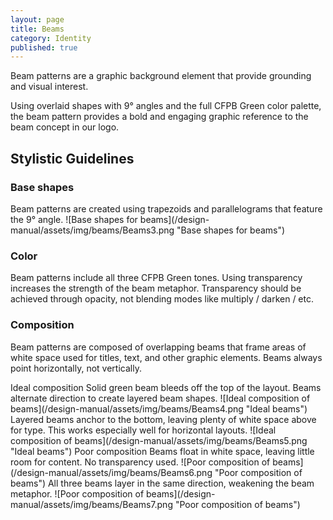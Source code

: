 ```yaml
---
layout: page
title: Beams
category: Identity
published: true
---
```


Beam patterns are a
graphic background
element that provide
grounding and visual
interest.

Using overlaid shapes with 9&deg; angles
and the full CFPB Green color palette,
the beam pattern provides a bold and
engaging graphic reference to the beam
concept in our logo.

## Stylistic Guidelines
### Base shapes

<span class="content-25">
Beam patterns are created using
trapezoids and parallelograms that
feature the 9&deg; angle.
</span>
<span class="content-75">
![Base shapes for beams](/design-manual/assets/img/beams/Beams3.png "Base shapes for beams")
</span>

### Color
Beam patterns include all three CFPB
Green tones. Using transparency
increases the strength of the beam
metaphor. Transparency should be
achieved through opacity, not blending
modes like multiply / darken / etc.  

### Composition
Beam patterns are composed of
overlapping beams that frame areas
of white space used for titles, text, and
other graphic elements. Beams always
point horizontally, not vertically.

<span class="content-25">
Ideal composition  
Solid green beam
bleeds off the top
of the layout. Beams
alternate direction
to create layered
beam shapes.
</span>
<span class="content-75">
![Ideal composition of beams](/design-manual/assets/img/beams/Beams4.png "Ideal beams")
</span>

<span class="content-25">
Layered beams
anchor to the bottom,
leaving plenty of
white space above
for type. This works
especially well for
horizontal layouts.
</span>
<span class="content-75">
![Ideal composition of beams](/design-manual/assets/img/beams/Beams5.png "Ideal beams")
</span>

<span class="content-25">
Poor composition  
Beams float in white
space, leaving little
room for content. No
transparency used.
</span>
<span class="content-75">
![Poor composition of beams](/design-manual/assets/img/beams/Beams6.png "Poor composition of beams")
</span>

<span class="content-25">
All three beams
layer in the same
direction, weakening
the beam metaphor.
</span>
<span class="content-75">
![Poor composition of beams](/design-manual/assets/img/beams/Beams7.png "Poor composition of beams")
</span>